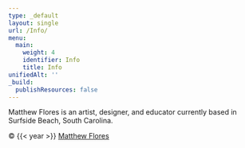 ```yaml
---
type: _default
layout: single
url: /Info/
menu:
  main:
    weight: 4
    identifier: Info
    title: Info
unifiedAlt: ''
_build:
  publishResources: false
---
```


Matthew Flores is an artist, designer, and educator currently based in Surfside Beach, South Carolina.

&copy; {{< year >}} <u>[Matthew Flores](https://matthew-flores.com)</u>

